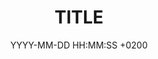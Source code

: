 ---
title: TITLE
date: YYYY-MM-DD HH:MM:SS +0200
categories: [TOP_CATEGORIE, SUB_CATEGORIE]
tags: [TAG]     # TAG names should always be lowercase
#pin: true
#img_path: /img/path/
#toc: false
#comments: false
#math: true
#mermaid: true
---